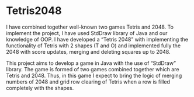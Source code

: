 # Tetris2048

I have combined together well-known two games Tetris and 2048. To implement the project, I have used StdDraw library of Java and our knowledge of OOP. I have developed a “Tetris 2048” with implementing the functionality of Tetris with 2 shapes (T and O) and implemented fully the 2048 with score updates, merging and deleting squares up to 2048.

This project aims to develop a game in Java with the use of “StdDraw” library. The game is formed of two games combined together which are Tetris and 2048. Thus, in this game I expect to bring the logic of merging numbers of 2048 and grid row clearing of Tetris when a row is filled completely with the shapes.
